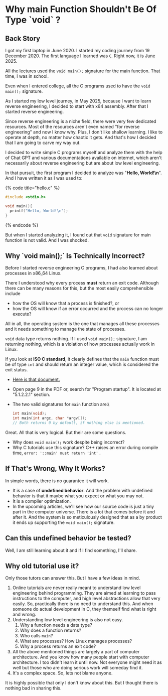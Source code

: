 # Why main Function Shouldn't Be Of Type \`void\` ?

## Back Story

I got my first laptop in June 2020. I started my coding journey from 19 December 2020. The first language I learned was `C`. Right now, it is June 2025.

All the lectures used the `void main();` signature for the main function. That time, I was in school.

Even when I entered college, all the C programs used to have the `void main();` signature.

As I started my low level journey, in May 2025, because I want to learn reverse engineering, I decided to start with x64 assembly. After that I started reverse engineering.&#x20;

Since reverse engineering is a niche field, there were very few dedicated resources. Most of the resources aren't even named "for reverse engineering" and now I know why. Plus, I don't like shallow learning. I like to operate at depth, no matter how chaotic it gets. And that's how I decided that I am going to carve my way out.

I decided to write simple C programs myself and analyze them with the help of Chat GPT and various documentations available on internet, which aren't necessarily about reverse engineering but are about low level engineering.&#x20;

In that pursuit, the first program I decided to analyze was "**Hello, World!\n**". And I have written it as I was used to:

{% code title="hello.c" %}
```c
#include <stdio.h>

void main(){
  printf("Hello, World!\n");
}
```
{% endcode %}

But when I started analyzing it, I found out that `void` signature for main function is not valid. And I was shocked.

## Why \`void main();\` Is Technically Incorrect?

Before I started reverse engineering C programs, I had also learned about processes in x86\_64 Linux.

There I understood why every process **must** return an exit code. Although there can be many reasons for this, but the most easily comprehensible include

* how the OS will know that a process is finished?, or
* how the OS will know if an error occurred and the process can no longer execute?

All in all, the operating system is the one that manages all these processes and it needs something to manage the state of processes.

`void` data type returns nothing. If I used `void main();` signature, I am returning nothing, which is a violation of how processes actually work in Linux.

If you look at **ISO C standard**, it clearly defines that the `main` function must be of type `int` and should return an integer value, which is considered the exit status.

* [Here is that document.](../)
* Open page 9 in the PDF or, search for "Program startup". It is located at "5.1.2.2.1" section.
*   The two valid signatures for `main` function are:\


    ```c
    int main(void);
    int main(int argc, char *argv[]);
    // Both returns 0 by default, if nothing else is mentioned.
    ```

Great. All that is very logical. But their are some questions.

* Why does `void main();` work despite being incorrect?
* Why C tutorials use this signature? C++ raises an error during compile time, `error: '::main' must return 'int'` .

## If That's Wrong, Why It Works?

In simple words, there is no guarantee it will work.

* It is a case of **undefined behavior**. And the problem with undefined behavior is that it maybe what you expect or what you may not.
* It is a compiler optimization.
* In the upcoming articles, we'll see how our source code is just a tiny part in the computer universe. There is a lot that comes before it and after it. And the system is so meticulously designed that as a by product it ends up supporting the `void main();` signature.

## Can this undefined behavior be tested?

Well, I am still learning about it and if I find something, I'll share.

## Why old tutorial use it?

Only those tutors can answer this. But I have a few ideas in mind.

1. Online tutorials are never really meant to understand low level engineering behind programming. They are aimed at learning to pass instructions to the computer, and high level abstractions allow that very easily. So, practically there is no need to understand this. And when someone do actual development in C, they themself find what is right and wrong.
2. Understanding low level engineering is also not easy.
   1. Why a function needs a data type?
   2. Why does a function returns?
   3. Who calls `main`?
   4. What are processes? How Linux manages processes?
   5. Why a process returns an exit code?
3. All the above mentioned things are largely a part of computer architecture. And you know how many people start with computer architecture. I too didn't learn it until now. Not everyone might need it as well but those who are doing serious work will someday find it.
4. It's a complex space. So, lets not blame anyone.

It is highly possible that only I don't know about this. But I thought there is nothing bad in sharing this.
